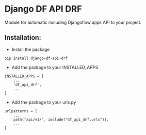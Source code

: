 # Django DF API DRF

Module for automatic including Djangoflow apps API to your project.

## Installation:

- Install the package

```
pip install django-df-api-drf
```

- Add the package to your INSTALLED_APPS

```
INSTALLED_APPS = [
    ...
    'df_api_drf',
    ...
]
```

- Add the package to your urls.py

```
urlpatterns = [
    ...
    path("api/v1/", include("df_api_drf.urls")),
    ...
]
```
